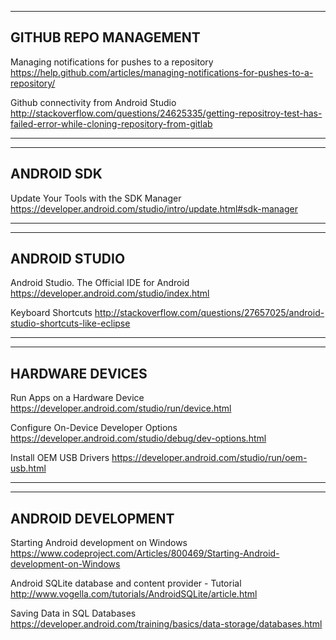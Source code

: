 --------------------------
  GITHUB REPO MANAGEMENT 
--------------------------
Managing notifications for pushes to a repository
https://help.github.com/articles/managing-notifications-for-pushes-to-a-repository/

Github connectivity from Android Studio
http://stackoverflow.com/questions/24625335/getting-repositroy-test-has-failed-error-while-cloning-repository-from-gitlab
____________________________________________________________________________________________________________________________
---------------
  ANDROID SDK 
---------------

Update Your Tools with the SDK Manager
https://developer.android.com/studio/intro/update.html#sdk-manager
____________________________________________________________________________________________________________________________
------------------
 ANDROID STUDIO 
------------------

Android Studio. The Official IDE for Android
https://developer.android.com/studio/index.html

Keyboard Shortcuts
http://stackoverflow.com/questions/27657025/android-studio-shortcuts-like-eclipse
____________________________________________________________________________________________________________________________
--------------------
 HARDWARE DEVICES 
--------------------
Run Apps on a Hardware Device  
https://developer.android.com/studio/run/device.html


Configure On-Device Developer Options
https://developer.android.com/studio/debug/dev-options.html

Install OEM USB Drivers
https://developer.android.com/studio/run/oem-usb.html
____________________________________________________________________________________________________________________________
-----------------------
 ANDROID DEVELOPMENT 
-----------------------
Starting Android development on Windows
https://www.codeproject.com/Articles/800469/Starting-Android-development-on-Windows


Android SQLite database and content provider - Tutorial
http://www.vogella.com/tutorials/AndroidSQLite/article.html

Saving Data in SQL Databases
https://developer.android.com/training/basics/data-storage/databases.html
  
  
